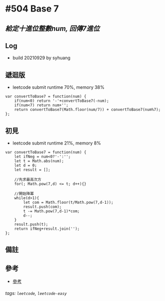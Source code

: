 # \#504 Base 7
## *給定十進位整數num, 回傳7進位*
## Log
 - build 20210929 by syhuang

## 遞迴版
 - leetcode submit runtime 70%, memory 38%
```javascript=
var convertToBase7 = function(num) {
    if(num<0) return '-'+convertToBase7(-num);
    if(num<7) return num+'';
    return convertToBase7(Math.floor(num/7)) + convertToBase7(num%7);
};
```
## 初見
 - leetcode submit runtime 21%, memory 8%
```javascript=
var convertToBase7 = function(num) {
    let ifNeg = num<0?'-':'';
    let t = Math.abs(num);
    let d = 0;
    let result = [];
    
    //先求最高次方
    for(; Math.pow(7,d) <= t; d++){}
    
    //開始降冪
    while(d>1){
        let com = Math.floor(t/Math.pow(7,d-1));
        result.push(com);
        t -= Math.pow(7,d-1)*com;
        d--;
    }
    result.push(t);
    return ifNeg+result.join('');
};
```
## 備註
## 參考
- [參考](https://leetcode.com/problems/base-7/discuss/98364/JavaC%2B%2BPython-Iteration-and-Recursion)
###### tags: `leetcode`, `leetcode-easy`